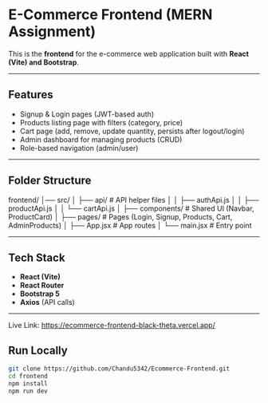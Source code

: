 #  E-Commerce Frontend (MERN Assignment)

This is the **frontend** for the e-commerce web application built with **React (Vite) and Bootstrap**.

---

##  Features
- Signup & Login pages (JWT-based auth)
- Products listing page with filters (category, price)
- Cart page (add, remove, update quantity, persists after logout/login)
- Admin dashboard for managing products (CRUD)
- Role-based navigation (admin/user)

---

##  Folder Structure
frontend/
│── src/
│   ├── api/          # API helper files
│   │   ├── authApi.js
│   │   ├── productApi.js
│   │   └── cartApi.js
│   ├── components/   # Shared UI (Navbar, ProductCard)
│   ├── pages/        # Pages (Login, Signup, Products, Cart, AdminProducts)
│   ├── App.jsx       # App routes
│   └── main.jsx      # Entry point

---

##  Tech Stack
- **React (Vite)**
- **React Router**
- **Bootstrap 5**
- **Axios** (API calls)

---
Live Link: https://ecommerce-frontend-black-theta.vercel.app/
##  Run Locally
```bash
git clone https://github.com/Chandu5342/Ecommerce-Frontend.git
cd frontend
npm install
npm run dev
